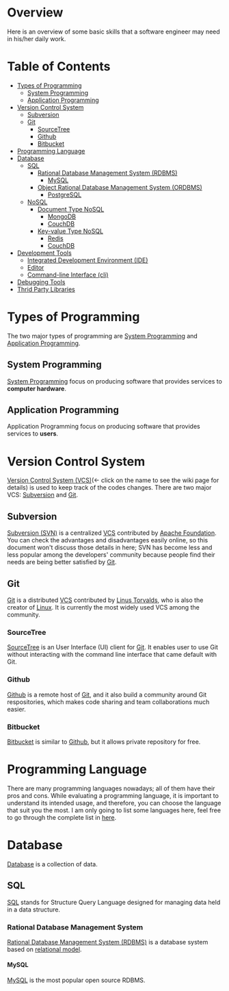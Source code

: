 Overview
========

Here is an overview of some basic skills that a software engineer may need in his/her daily work.

# Table of Contents
* [Types of Programming](#types-of-programming)
	* [System Programming](#system-programming)
	* [Application Programming](#application-programming)
* [Version Control System](#version-control-system)
	* [Subversion](#subversion)
	* [Git](#git)
		* [SourceTree](#sourcetree)
		* [Github](#github)
		* [Bitbucket](#bitbucket)
* [Programming Language](#programming-language)
* [Database](#database)
	* [SQL](#sql)
		* [Rational Database Management System (RDBMS)](#relational-database-management-system)
			* [MySQL](#mysql)
		* [Object Rational Database Management System (ORDBMS)](#object-relational-database-management-system)
			* [PostgreSQL](#postgresql)
	* [NoSQL](#nosql)
		* [Document Type NoSQL](#document-type-nosql)
			* [MongoDB](#mongodb)
			* [CouchDB](#couchdb)
		* [Key-value Type NoSQL](#key-value-type-nosql)
			* [Redis](#redis)
			* [CouchDB](#couchdb)
* [Development Tools](#development-tools)
	* [Integrated Development Environment (IDE)](#integrated-development-environment)
	* [Editor](#editor)
	* [Command-line Interface (cli)](#command-line-interface)
* [Debugging Tools](#debugging-tools)
* [Thrid Party Libraries](#third-party-libraries)


# Types of Programming
The two major types of programming are [System Programming](#system-programming) and [Application Programming](#application-programming).

## System Programming
[System Programming](http://en.wikipedia.org/wiki/System_programming) focus on producing software that provides services to **computer hardware**.

## Application Programming
Application Programming focus on producing software that provides services to **users**.



# Version Control System
[Version Control System (VCS)](http://en.wikipedia.org/wiki/Revision_control)(<- click on the name to see the wiki page for details) is used to keep track of the codes changes.  There are two major VCS: [Subversion](#subversion) and [Git](#git).

## Subversion
[Subversion (SVN)](http://en.wikipedia.org/wiki/Apache_Subversion) is a centralized [VCS](#version-control-system) contributed by [Apache Foundation](http://en.wikipedia.org/wiki/Apache_Software_Foundation).  You can check the advantages and disadvantages easily online, so this document won't discuss those details in here; SVN has become less and less popular among the developers' community because people find their needs are being better satisfied by [Git](#git).

## Git
[Git](http://en.wikipedia.org/wiki/Git_(software)) is a distributed [VCS](#version-control-system) contributed by [Linus Torvalds](http://en.wikipedia.org/wiki/Linus_Torvalds), who is also the creator of [Linux](http://en.wikipedia.org/wiki/Linux_kernel).  It is currently the most widely used VCS among the community.

### SourceTree
[SourceTree](http://www.sourcetreeapp.com/) is an User Interface (UI) client for [Git](#git).  It enables user to use Git without interacting with the command line interface that came default with Git.

### Github
[Github](https://github.com/) is a remote host of [Git](#git), and it also build a community around Git respositories, which makes code sharing and team collaborations much easier.

### Bitbucket
[Bitbucket](https://bitbucket.org) is similar to [Github](#github), but it allows private repository for free.



# Programming Language
There are many programming languages nowadays; all of them have their pros and cons.  While evaluating a programming language, it is important to understand its intended usage, and therefore, you can choose the language that suit you the most.  I am only going to list some languages here, feel free to go through the complete list in [here](http://en.wikipedia.org/wiki/Comparison_of_programming_languages).



# Database
[Database](http://en.wikipedia.org/wiki/Database) is a collection of data.

## SQL
[SQL](http://en.wikipedia.org/wiki/SQL) stands for Structure Query Language designed for managing data held in a data structure.

### Rational Database Management System
[Rational Database Management System (RDBMS)](http://en.wikipedia.org/wiki/Relational_database_management_system) is a database system based on [relational model](http://en.wikipedia.org/wiki/Relational_model).

#### MySQL
[MySQL](http://en.wikipedia.org/wiki/MySQL) is the most popular open source RDBMS.

